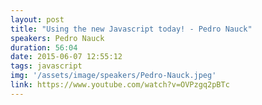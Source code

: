 ```yaml
---
layout: post
title: "Using the new Javascript today! - Pedro Nauck"
speakers: Pedro Nauck
duration: 56:04
date: 2015-06-07 12:55:12
tags: javascript
img: '/assets/image/speakers/Pedro-Nauck.jpeg'
link: https://www.youtube.com/watch?v=OVPzgq2pBTc
---
```

